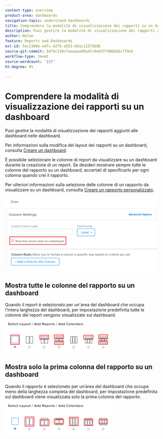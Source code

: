 ```yaml
---
content-type: overview
product-area: dashboards
navigation-topic: understand-dashboards
title: Comprendere la modalità di visualizzazione dei rapporti su un dashboard
description: Puoi gestire la modalità di visualizzazione dei rapporti aggiunti alle dashboard nelle dashboard.
author: Nolan
feature: Reports and Dashboards
exl-id: 5ec2380e-e4fc-42f5-a553-b61c11573b9b
source-git-commit: 54f4c136cfaaaaaa90a4fc64d3ffd06816cff9cb
workflow-type: tm+mt
source-wordcount: '217'
ht-degree: 0%

---
```


# Comprendere la modalità di visualizzazione dei rapporti su un dashboard

Puoi gestire la modalità di visualizzazione dei rapporti aggiunti alle dashboard nelle dashboard.

Per informazioni sulla modifica del layout dei rapporti su un dashboard, consulta [Creare un dashboard](../../../reports-and-dashboards/dashboards/creating-and-managing-dashboards/create-dashboard.md).

È possibile selezionare le colonne di report da visualizzare su un dashboard durante la creazione di un report. Se desideri mostrare sempre tutte le colonne del rapporto su un dashboard, accertati di specificarlo per ogni colonna quando crei il rapporto.

Per ulteriori informazioni sulla selezione delle colonne di un rapporto da visualizzare su un dashboard, consulta [Creare un rapporto personalizzato](../../../reports-and-dashboards/reports/creating-and-managing-reports/create-custom-report.md).

![Opzione Mostra nel dashboard](assets/show-in-dashboard.png)

## Mostra tutte le colonne del rapporto su un dashboard

Quando il report è selezionato per un&#39;area del dashboard che occupa l&#39;intera larghezza del dashboard, per impostazione predefinita tutte le colonne del report vengono visualizzate sul dashboard.\
![Mostra tutte le opzioni di colonna](assets/qs-dashboard-full-reports-350x118.png)

## Mostra solo la prima colonna del rapporto su un dashboard

Quando il rapporto è selezionato per un’area del dashboard che occupa meno della larghezza completa del dashboard, per impostazione predefinita sul dashboard viene visualizzata solo la prima colonna del rapporto.\
![Mostra opzioni della prima colonna](assets/qs-dashboard-truncated-reports-350x118.png)
